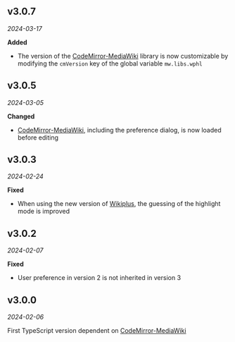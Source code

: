 ## v3.0.7

*2024-03-17*

**Added**

- The version of the [CodeMirror-MediaWiki](https://github.com/bhsd-harry/codemirror-mediawiki) library is now customizable by modifying the `cmVersion` key of the global variable `mw.libs.wphl`

## v3.0.5

*2024-03-05*

**Changed**

- [CodeMirror-MediaWiki](https://github.com/bhsd-harry/codemirror-mediawiki), including the preference dialog, is now loaded before editing

## v3.0.3

*2024-02-24*

**Fixed**

- When using the new version of [Wikiplus](https://www.npmjs.com/package/wikiplus-core), the guessing of the highlight mode is improved

## v3.0.2

*2024-02-07*

**Fixed**

- User preference in version 2 is not inherited in version 3

## v3.0.0

*2024-02-06*

First TypeScript version dependent on [CodeMirror-MediaWiki](https://github.com/bhsd-harry/codemirror-mediawiki)
